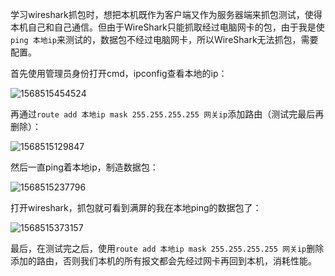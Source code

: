  学习wireshark抓包时，想把本机既作为客户端又作为服务器端来抓包测试，使得本机自己和自己通信。但由于WireShark只能抓取经过电脑网卡的包，由于我是使`ping 本地ip`来测试的，数据包不经过电脑网卡，所以WireShark无法抓包，需要配置。 

首先使用管理员身份打开cmd，ipconfig查看本地的ip：

![1568515454524](../../markdown_pic/4.wireshark抓包.png)

再通过`route add 本地ip mask 255.255.255.255 网关ip`添加路由（测试完最后再删除）：

![1568515129847](../../markdown_pic/4.wireshark抓包2.png)

然后一直ping着本地ip，制造数据包：

![1568515237796](../../markdown_pic/4.wireshark抓包3.png)

打开wireshark，抓包就可看到满屏的我在本地ping的数据包了：

![1568515373157](../../markdown_pic/4.wireshark抓包4.png)

最后，在测试完之后，使用`route add 本地ip mask 255.255.255.255 网关ip`删除添加的路由，否则我们本机的所有报文都会先经过网卡再回到本机，消耗性能。

